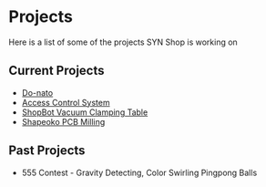 # Projects

Here is a list of some of the projects SYN Shop is working on

## Current Projects

* [Do-nato](./Do-nato.md)
* [Access Control System](./Access%20Control%20System.md)
* [ShopBot Vacuum Clamping Table](./Shapeoko%20PCB%20Milling.md)
* [Shapeoko PCB Milling](./Shapeoko%20PCB%20Milling.md)

## Past Projects

* 555 Contest - Gravity Detecting, Color Swirling Pingpong Balls 

